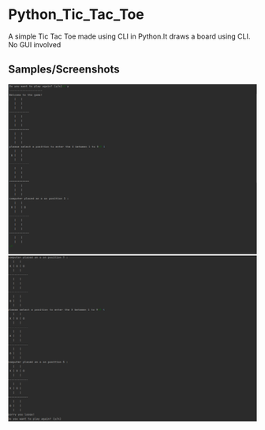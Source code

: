 # Python_Tic_Tac_Toe
A simple Tic Tac Toe made using CLI in Python.It draws a board using CLI. No GUI involved

## Samples/Screenshots

![](python_tic_1.png)
![](python_tic_2.png)
